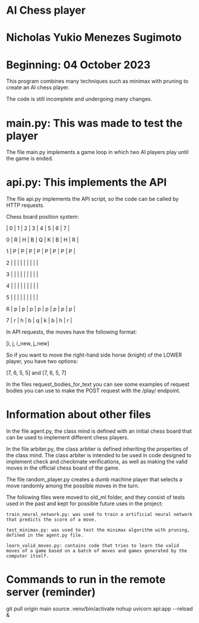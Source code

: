 # AI Chess player
# Nicholas Yukio Menezes Sugimoto
# Beginning: 04 October 2023

This program combines many techniques such as minimax with pruning to create an AI chess player.

The code is still incomplete and undergoing many changes.

# main.py: This was made to test the player

The file main.py implements a game loop in which two AI players play until the game is ended. 

# api.py: This implements the API

The file api.py implements the API script, so the code can be called by HTTP requests.

Chess board position system:

  | 0 | 1 | 2 | 3 | 4 | 5 | 6 | 7 |

0 | R | H | B | Q | K | B | H | R | 

1 | P | P | P | P | P | P | P | P | 

2 |   |   |   |   |   |   |   |   | 

3 |   |   |   |   |   |   |   |   | 

4 |   |   |   |   |   |   |   |   | 

5 |   |   |   |   |   |   |   |   | 

6 | p | p | p | p | p | p | p | p | 

7 | r | h | b | q | k | b | h | r | 

In API requests, the moves have the following format:

[i, j, i_new, j_new]

So if you want to move the right-hand side horse (knight) of the LOWER player, you have two options:

[7, 6, 5, 5] and [7, 6, 5, 7]

In the files request_bodies_for_text you can see some examples of request bodies you can use to make the POST request with the /play/ endpoint.

# Information about other files

In the file agent.py, the class mind is defined with an initial chess board that can be used to implement different chess players.

In the file arbiter.py, the class arbiter is defined inheriting the properties of the class mind. The class arbiter is intended to be used in code designed to implement check and checkmate verifications, as well as making the valid moves in the official chess board of the game.

The file random_player.py creates a dumb machine player that selects a move randomly among the possible moves in the turn.

The following files were moved to old_ml folder, and they consist of tests used in the past and kept for possible future uses in the project:

    train_neural_network.py: was used to train a artificial neural network that predicts the score of a move.

    test_minimax.py: was used to test the minimax algorithm with pruning, defined in the agent.py file.

    learn_valid_moves.py: contains code that tries to learn the valid moves of a game based on a batch of moves and games generated by the computer itself.
    
# Commands to run in the remote server (reminder)
git pull origin main
source .venv/bin/activate
nohup uvicorn api:app --reload &
